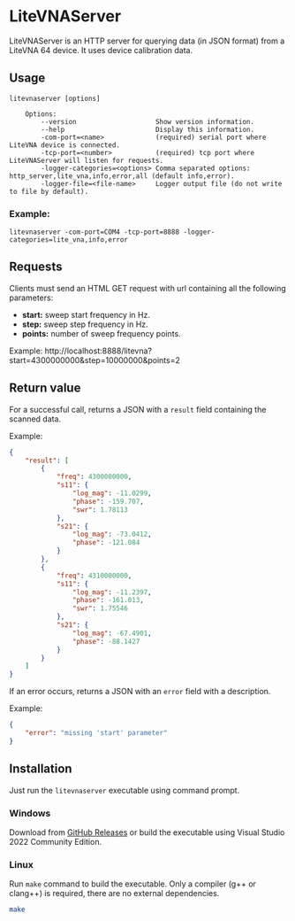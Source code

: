 # LiteVNAServer

LiteVNAServer is an HTTP server for querying data (in JSON format) from a
LiteVNA 64 device. It uses device calibration data.

## Usage

```
litevnaserver [options]

    Options:
        --version                    Show version information.
        --help                       Display this information.
        -com-port=<name>             (required) serial port where LiteVNA device is connected.
        -tcp-port=<number>           (required) tcp port where LiteVNAServer will listen for requests.
        -logger-categories=<options> Comma separated options: http_server,lite_vna,info,error,all (default info,error).
        -logger-file=<file-name>     Logger output file (do not write to file by default).
```

### Example:

`litevnaserver -com-port=COM4 -tcp-port=8888 -logger-categories=lite_vna,info,error`

## Requests

Clients must send an HTML GET request with url containing all the following
parameters:

- **start:** sweep start frequency in Hz.
- **step:** sweep step frequency in Hz.
- **points:** number of sweep frequency points.

Example: http://localhost:8888/litevna?start=4300000000&step=10000000&points=2

## Return value

For a successful call, returns a JSON with a `result` field containing the
scanned data.

Example:

```json
{
    "result": [
        {
            "freq": 4300000000,
            "s11": {
                "log_mag": -11.0299,
                "phase": -159.707,
                "swr": 1.78113
            },
            "s21": {
                "log_mag": -73.0412,
                "phase": -121.084
            }
        },
        {
            "freq": 4310000000,
            "s11": {
                "log_mag": -11.2397,
                "phase": -161.013,
                "swr": 1.75546
            },
            "s21": {
                "log_mag": -67.4901,
                "phase": -88.1427
            }
        }
    ]
}
```

If an error occurs, returns a JSON with an `error` field with a description.

Example:

```json
{
    "error": "missing 'start' parameter"
}
```

## Installation

Just run the `litevnaserver` executable using command prompt.

### Windows

Download from
[GitHub Releases](https://github.com/jcziviani/litevnaserver/releases) or build
the executable using Visual Studio 2022 Community Edition.

### Linux

Run `make` command to build the executable. Only a compiler (g++ or clang++) is
required, there are no external dependencies.

```bash
make
```

